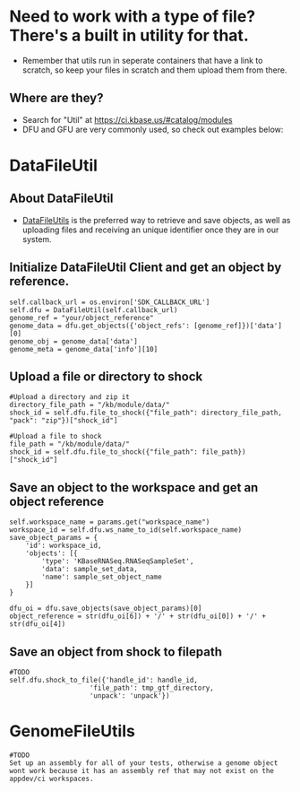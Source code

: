 # Need to work with a type of file? There's a built in utility for that. 
* Remember that utils run in seperate containers that have a link to scratch, so keep your files in scratch and them upload them from there. 

## Where are they?
* Search for "Util" at https://ci.kbase.us/#catalog/modules
* DFU and GFU are very commonly used, so check out examples below:


# DataFileUtil

## About DataFileUtil
* [DataFileUtils](https://github.com/kbaseapps/DataFileUtil) is the preferred way to retrieve and save objects, as well as uploading files and receiving an unique identifier once they are in our system.

## Initialize DataFileUtil Client and get an object by reference.
    self.callback_url = os.environ['SDK_CALLBACK_URL']
    self.dfu = DataFileUtil(self.callback_url)
    genome_ref = "your/object_reference"
    genome_data = dfu.get_objects({'object_refs': [genome_ref]})['data'][0]
    genome_obj = genome_data['data']
    genome_meta = genome_data['info'][10]

    
## Upload a file or directory to shock 
    #Upload a directory and zip it
    directory_file_path = "/kb/module/data/"
    shock_id = self.dfu.file_to_shock({"file_path": directory_file_path, "pack": "zip"})["shock_id"]
    
    #Upload a file to shock
    file_path = "/kb/module/data/"
    shock_id = self.dfu.file_to_shock({"file_path": file_path})["shock_id"]
    

## Save an object to the workspace and get an object reference
    self.workspace_name = params.get("workspace_name")
    workspace_id = self.dfu.ws_name_to_id(self.workspace_name)
    save_object_params = {
        'id': workspace_id,
        'objects': [{
            'type': 'KBaseRNASeq.RNASeqSampleSet',
            'data': sample_set_data,
            'name': sample_set_object_name
        }]
    }

    dfu_oi = dfu.save_objects(save_object_params)[0]
    object_reference = str(dfu_oi[6]) + '/' + str(dfu_oi[0]) + '/' + str(dfu_oi[4])

## Save an object from shock to filepath
    #TODO
    self.dfu.shock_to_file({'handle_id': handle_id,
                        'file_path': tmp_gtf_directory,
                        'unpack': 'unpack'})
                        
# GenomeFileUtils
    #TODO
    Set up an assembly for all of your tests, otherwise a genome object wont work because it has an assembly ref that may not exist on the appdev/ci workspaces. 

